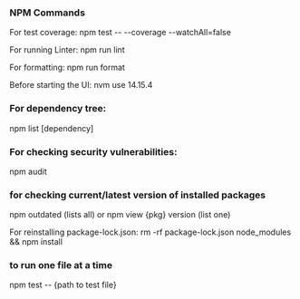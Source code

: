 ### NPM Commands
For test coverage:  npm test -- --coverage --watchAll=false

For running Linter:  npm run lint

For formatting:  npm run format

Before starting the UI: nvm use 14.15.4

### For dependency tree:
npm list [dependency]

### For checking security vulnerabilities:
npm audit

### for checking current/latest version of installed packages
npm outdated (lists all) or npm view {pkg} version (list one)

For reinstalling package-lock.json:
rm -rf package-lock.json node_modules && npm install

### to run one file at a time
npm test -- {path to test file} 

